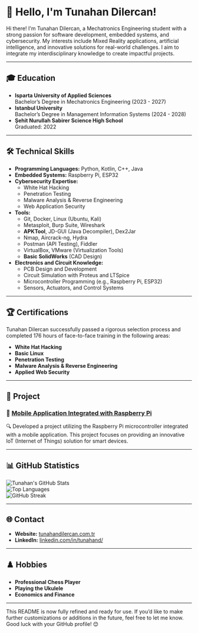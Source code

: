 # 👋 Hello, I'm Tunahan Dilercan!

Hi there! I'm Tunahan Dilercan, a Mechatronics Engineering student with a strong passion for software development, embedded systems, and cybersecurity. My interests include Mixed Reality applications, artificial intelligence, and innovative solutions for real-world challenges. I aim to integrate my interdisciplinary knowledge to create impactful projects.

---

## 🎓 Education
- **Isparta University of Applied Sciences**  
  Bachelor’s Degree in Mechatronics Engineering (2023 - 2027)  
- **Istanbul University**  
  Bachelor’s Degree in Management Information Systems (2024 - 2028)  
- **Şehit Nurullah Sabirer Science High School**  
  Graduated: 2022  

---

## 🛠️ Technical Skills
- **Programming Languages:** Python, Kotlin, C++, Java  
- **Embedded Systems:** Raspberry Pi, ESP32  
- **Cybersecurity Expertise:**  
  - White Hat Hacking  
  - Penetration Testing  
  - Malware Analysis & Reverse Engineering  
  - Web Application Security  
- **Tools:**  
  - Git, Docker, Linux (Ubuntu, Kali)  
  - Metasploit, Burp Suite, Wireshark  
  - **APKTool**, JD-GUI (Java Decompiler), Dex2Jar  
  - Nmap, Aircrack-ng, Hydra  
  - Postman (API Testing), Fiddler  
  - VirtualBox, VMware (Virtualization Tools)  
  - **Basic SolidWorks** (CAD Design)  
- **Electronics and Circuit Knowledge:**  
  - PCB Design and Development  
  - Circuit Simulation with Proteus and LTSpice  
  - Microcontroller Programming (e.g., Raspberry Pi, ESP32)  
  - Sensors, Actuators, and Control Systems  

---

## 🏆 Certifications
Tunahan Dilercan successfully passed a rigorous selection process and completed 176 hours of face-to-face training in the following areas:  
- **White Hat Hacking**  
- **Basic Linux**  
- **Penetration Testing**  
- **Malware Analysis & Reverse Engineering**  
- **Applied Web Security**

---

## 🚀 Project
### 📌 [Mobile Application Integrated with Raspberry Pi](https://github.com/username/raspberry-pi-mobile-app)
🔍 Developed a project utilizing the Raspberry Pi microcontroller integrated with a mobile application. This project focuses on providing an innovative IoT (Internet of Things) solution for smart devices.

---

## 📊 GitHub Statistics
![Tunahan's GitHub Stats](https://github-readme-stats.vercel.app/api?username=tunahand&show_icons=true&theme=radical)  
![Top Languages](https://github-readme-stats.vercel.app/api/top-langs/?username=tunahand&layout=compact&theme=radical)  
![GitHub Streak](https://github-readme-streak-stats.herokuapp.com/?user=tunahand&theme=radical)

---

## 🌐 Contact
- **Website:** [tunahandilercan.com.tr](https://tunahandilercan.com.tr)  
- **LinkedIn:** [linkedin.com/in/tunahand/](https://www.linkedin.com/in/tunahand/)  

---

## ♟️ Hobbies
- **Professional Chess Player**  
- **Playing the Ukulele**  
- **Economics and Finance**  

---

This README is now fully refined and ready for use. If you’d like to make further customizations or additions in the future, feel free to let me know. Good luck with your GitHub profile! 😊
